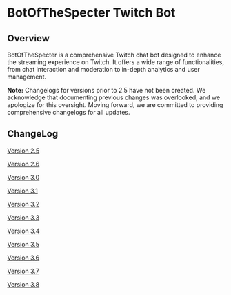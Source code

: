 # BotOfTheSpecter Twitch Bot

## Overview
BotOfTheSpecter is a comprehensive Twitch chat bot designed to enhance the streaming experience on Twitch. It offers a wide range of functionalities, from chat interaction and moderation to in-depth analytics and user management.

**Note:** Changelogs for versions prior to 2.5 have not been created. We acknowledge that documenting previous changes was overlooked, and we apologize for this oversight. Moving forward, we are committed to providing comprehensive changelogs for all updates.

## ChangeLog
[Version 2.5](2.5.md)

[Version 2.6](2.6.md)

[Version 3.0](3.0.md)

[Version 3.1](3.1.md)

[Version 3.2](3.2.md)

[Version 3.3](3.3.md)

[Version 3.4](3.4.md)

[Version 3.5](3.5.md)

[Version 3.6](3.6.md)

[Version 3.7](3.7.md)

[Version 3.8](3.8.md)